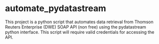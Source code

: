 # automate_pydatastream
This project is a python script that automates data retrieval from Thomson Reuters Enterprise (DWE) SOAP API (non free) using the pydatastream python interface. This script will require valid credentials for accessing the API.
